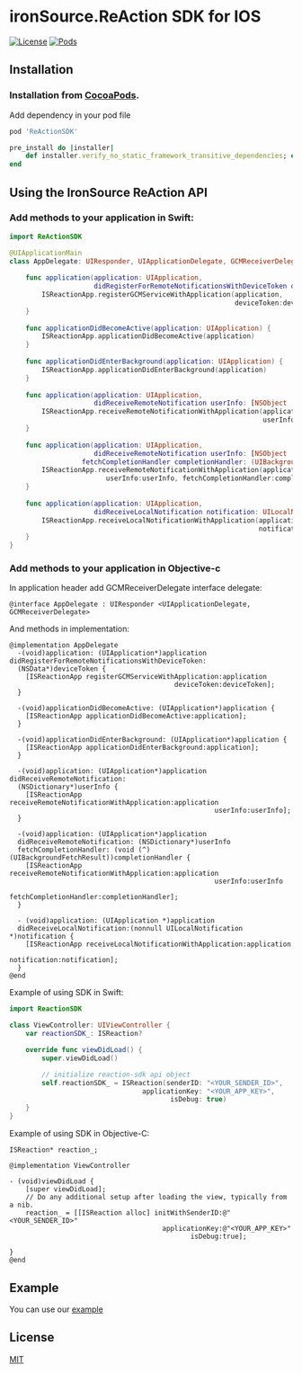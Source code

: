 # ironSource.ReAction SDK for IOS

[![License][license-image]][license-url]
[![Pods][pod-image]][pod-url]

## Installation
### Installation from [CocoaPods](https://cocoapods.org/?q=reactionsdk).
Add dependency in your pod file
```ruby
pod 'ReActionSDK'

pre_install do |installer|
    def installer.verify_no_static_framework_transitive_dependencies; end
end
```

## Using the IronSource ReAction API

### Add methods to your application in Swift: 
```swift
import ReActionSDK

@UIApplicationMain
class AppDelegate: UIResponder, UIApplicationDelegate, GCMReceiverDelegate {
    
    func application(application: UIApplication,
                     didRegisterForRemoteNotificationsWithDeviceToken deviceToken: NSData) {
        ISReactionApp.registerGCMServiceWithApplication(application,
                                                        deviceToken:deviceToken)
    }
    
    func applicationDidBecomeActive(application: UIApplication) {
        ISReactionApp.applicationDidBecomeActive(application)
    }
    
    func applicationDidEnterBackground(application: UIApplication) {
        ISReactionApp.applicationDidEnterBackground(application)
    }
    
    func application(application: UIApplication,
                     didReceiveRemoteNotification userInfo: [NSObject : AnyObject]) {
        ISReactionApp.receiveRemoteNotificationWithApplication(application,
                                                               userInfo:userInfo);
    }
    
    func application(application: UIApplication,
                     didReceiveRemoteNotification userInfo: [NSObject : AnyObject],
                  fetchCompletionHandler completionHandler: (UIBackgroundFetchResult) -> Void) {
        ISReactionApp.receiveRemoteNotificationWithApplication(application,
                        userInfo:userInfo, fetchCompletionHandler:completionHandler)
    }
    
    func application(application: UIApplication,
                     didReceiveLocalNotification notification: UILocalNotification) {
        ISReactionApp.receiveLocalNotificationWithApplication(application,
                                                              notification:notification);
    }
}
```
### Add methods to your application in Objective-c
In application header add GCMReceiverDelegate interface delegate:
```objc
@interface AppDelegate : UIResponder <UIApplicationDelegate, GCMReceiverDelegate>
```

And methods in implementation:
```objc
@implementation AppDelegate
  -(void)application: (UIApplication*)application didRegisterForRemoteNotificationsWithDeviceToken:
  (NSData*)deviceToken {
    [ISReactionApp registerGCMServiceWithApplication:application
                                         deviceToken:deviceToken];
  }
 
  -(void)applicationDidBecomeActive: (UIApplication*)application {
    [ISReactionApp applicationDidBecomeActive:application];
  }

  -(void)applicationDidEnterBackground: (UIApplication*)application {
    [ISReactionApp applicationDidEnterBackground:application];
  }
 
  -(void)application: (UIApplication*)application didReceiveRemoteNotification:
  (NSDictionary*)userInfo {
    [ISReactionApp receiveRemoteNotificationWithApplication:application
                                                   userInfo:userInfo];
  }
 
  -(void)application: (UIApplication*)application
  didReceiveRemoteNotification: (NSDictionary*)userInfo
  fetchCompletionHandler: (void (^)(UIBackgroundFetchResult))completionHandler {
    [ISReactionApp receiveRemoteNotificationWithApplication:application
                                                   userInfo:userInfo
                                                   fetchCompletionHandler:completionHandler];
  }
 
  - (void)application: (UIApplication *)application
  didReceiveLocalNotification:(nonnull UILocalNotification *)notification {
    [ISReactionApp receiveLocalNotificationWithApplication:application
                                              notification:notification];
  }
@end
```


Example of using SDK in Swift:
```swift
import ReactionSDK

class ViewController: UIViewController {
    var reactionSDK_: ISReaction?

    override func viewDidLoad() {
        super.viewDidLoad()

        // initialize reaction-sdk api object
        self.reactionSDK_ = ISReaction(senderID: "<YOUR_SENDER_ID>",
                                 applicationKey: "<YOUR_APP_KEY>",
                                        isDebug: true)
    }
}
```

Example of using SDK in Objective-C:
```objc
ISReaction* reaction_;

@implementation ViewController

- (void)viewDidLoad {
    [super viewDidLoad];
    // Do any additional setup after loading the view, typically from a nib.
    reaction_ = [[ISReaction alloc] initWithSenderID:@"<YOUR_SENDER_ID>"
                                      applicationKey:@"<YOUR_APP_KEY>"
                                             isDebug:true];
    
}
@end
```

## Example 
You can use our [example][example-url]

## License
[MIT](LICENSE)

[license-image]: https://img.shields.io/badge/license-MIT-blue.svg
[license-url]: LICENSE
[pod-image]: https://img.shields.io/cocoapods/v/ReActionSDK.svg
[pod-url]: https://cocoapods.org/?q=ReActionSDK

[example-url]: reaction_sdk/ReactionSDKExample
